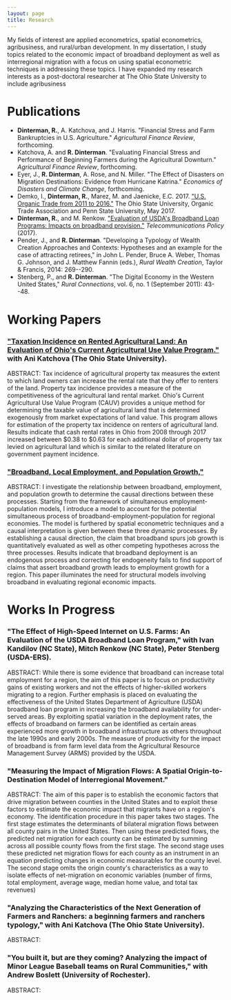 ```yaml
---
layout: page
title: Research
---
```


My fields of interest are applied econometrics, spatial econometrics, agribusiness, and rural/urban development. In my dissertation, I study topics related to the economic impact of broadband deployment as well as interregional migration with a focus on using spatial econometric techniques in addressing these topics. I have expanded my research interests as a post-doctoral researcher at The Ohio State University to include agribusiness

# Publications

- **Dinterman, R.**, A. Katchova, and J. Harris. "Financial Stress and Farm Bankruptcies in U.S. Agriculture." *Agricultural Finance Review*, forthcoming.
- Katchova, A. and **R. Dinterman**. "Evaluating Financial Stress and Performance of Beginning Farmers during the Agricultural Downturn." *Agricultural Finance Review*, forthcoming.
- Eyer, J., **R. Dinterman**, A. Rose, and N. Miller. "The Effect of Disasters on Migration Destinations: Evidence from Hurricane Katrina." *Economics of Disasters and Climate Change*, forthcoming.
- Demko, I., **Dinterman, R.**, Marez, M. and Jaenicke, E.C. 2017. ["U.S. Organic Trade from 2011 to 2016."](/research/OTATradeReport.pdf) The Ohio State University, Organic Trade Association and Penn State University, May 2017.
- **Dinterman, R.**, and M. Renkow. ["Evaluation of USDA's Broadband Loan Programs: Impacts on broadband provision."](/research/Evaluation-of-USDAs-Broadband-Loan-Program-Dinterman-Renkow.pdf) *Telecommunications Policy* (2017).
- Pender, J., and **R. Dinterman**. "Developing a Typology of Wealth Creation Approaches and Contexts: Hypotheses and an example for the case of attracting retirees," in  John L. Pender, Bruce A. Weber, Thomas G. Johnson, and J. Matthew Fannin (eds.), *Rural Wealth Creation*, Taylor \& Francis, 2014: 269--290.
- Stenberg, P., and **R. Dinterman**. "The Digital Economy in the Western United States," *Rural Connections*, vol. 6, no. 1 (September 2011): 43--48.

# Working Papers

### ["Taxation Incidence on Rented Agricultural Land: An Evaluation of Ohio's Current Agricultural Use Value Program."](/5-tax-incidence-paper.pdf) with Ani Katchova (The Ohio State University).

ABSTRACT: Tax incidence of agricultural property tax measures the extent to which land owners can increase the rental rate that they offer to renters of the land. Property tax incidence provides a measure of the competitiveness of the agricultural land rental market. Ohio's Current Agricultural Use Value Program (CAUV) provides a unique method for determining the taxable value of agricultural land that is determined exogenously from market expectations of land value. This program allows for estimation of the property tax incidence on renters of agricultural land. Results indicate that cash rental rates in Ohio from 2008 through 2017 increased between \$0.38 to \$0.63 for each additional dollar of property tax levied on agricultural land which is similar to the related literature on government payment incidence.

### ["Broadband, Local Employment, and Population Growth,"](/Paper-2.pdf)

ABSTRACT: I investigate the relationship between broadband, employment, and population growth to determine the causal directions between these processes. Starting from the framework of simultaneous employment-population models, I introduce a model to account for the potential simultaneous process of broadband-employment-population for regional economies. The model is furthered by spatial econometric techniques and a causal interpretation is given between these three dynamic processes. By establishing a causal direction, the claim that broadband spurs job growth is quantitatively evaluated as well as other competing hypotheses across the three processes. Results indicate that broadband deployment is an endogenous process and correcting for endogeneity fails to find support of claims that assert broadband growth leads to employment growth for a region. This paper illuminates the need for structural models involving broadband in evaluating regional economic impacts.

# Works In Progress

### "The Effect of High-Speed Internet on U.S. Farms: An Evaluation of the USDA Broadband Loan Program," with Ivan Kandilov (NC State), Mitch Renkow (NC State), Peter Stenberg (USDA-ERS).

ABSTRACT: While there is some evidence that broadband can increase total employment for a region, the aim of this paper is to focus on productivity gains of existing workers and not the effects of higher-skilled workers migrating to a region. Further emphasis is placed on evaluating the effectiveness of the United States Department of Agriculture (USDA) broadband loan program in increasing the broadband availability for under-served areas. By exploiting spatial variation in the deployment rates, the effects of broadband on farmers can be identified as certain areas experienced more growth in broadband infrastructure as others throughout the late 1990s and early 2000s. The measure of productivity for the impact of broadband is from farm level data from the Agricultural Resource Management Survey (ARMS) provided by the USDA.

### "Measuring the Impact of Migration Flows: A Spatial Origin-to-Destination Model of Interregional Movement."

ABSTRACT: The aim of this paper is to establish the economic factors that drive migration between counties in the United States and to exploit these factors to estimate the economic impact that migrants have on a region's economy. The identification procedure in this paper takes two stages. The first stage estimates the determinants of bilateral migration flows between all county pairs in the United States. Then using these predicted flows, the predicted net migration for each county can be estimated by summing across all possible county flows from the first stage. The second stage uses these predicted net migration flows for each county as an instrument in an equation predicting changes in economic measurables for the county level. The second stage omits the origin county's characteristics as a way to isolate effects of net-migration on economic variables (number of firms, total employment, average wage, median home value, and total tax revenues)

### "Analyzing the Characteristics of the Next Generation of Farmers and Ranchers: a beginning farmers and ranchers typology," with Ani Katchova (The Ohio State University).

ABSTRACT: 

### "You built it, but are they coming? Analyzing the impact of Minor League Baseball teams on Rural Communities," with Andrew Boslett (University of Rochester).

ABSTRACT: 
